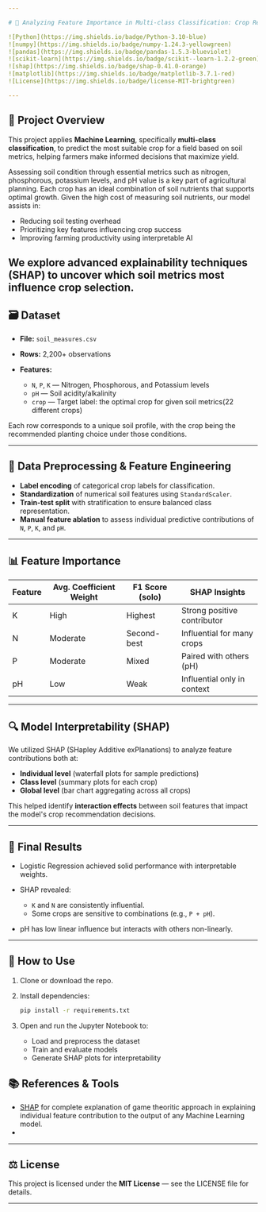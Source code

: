 ```yaml
---

# 🌾 Analyzing Feature Importance in Multi-class Classification: Crop Recommendation via Soil Metrics

![Python](https://img.shields.io/badge/Python-3.10-blue)
![numpy](https://img.shields.io/badge/numpy-1.24.3-yellowgreen)
![pandas](https://img.shields.io/badge/pandas-1.5.3-blueviolet)
![scikit-learn](https://img.shields.io/badge/scikit--learn-1.2.2-green)
![shap](https://img.shields.io/badge/shap-0.41.0-orange)
![matplotlib](https://img.shields.io/badge/matplotlib-3.7.1-red)
![License](https://img.shields.io/badge/license-MIT-brightgreen)

---
```


## 📖 Project Overview

This project applies **Machine Learning**, specifically **multi-class classification**, to predict the most suitable crop for a field based on soil metrics, helping farmers make informed decisions that maximize yield.

Assessing soil condition through essential metrics such as nitrogen, phosphorous, potassium levels, and pH value is a key part of agricultural planning. Each crop has an ideal combination of soil nutrients that supports optimal growth.
Given the high cost of measuring soil nutrients, our model assists in:

* Reducing soil testing overhead
* Prioritizing key features influencing crop success
* Improving farming productivity using interpretable AI

We explore advanced explainability techniques (SHAP) to uncover which soil metrics most influence crop selection.
---

## 🗃️ Dataset

* **File:** `soil_measures.csv`
* **Rows:** 2,200+ observations
* **Features:**

  * `N`, `P`, `K` — Nitrogen, Phosphorous, and Potassium levels
  * `pH` — Soil acidity/alkalinity
  * `crop` — Target label: the optimal crop for given soil metrics(22 different crops)

Each row corresponds to a unique soil profile, with the crop being the recommended planting choice under those conditions.

---

## 🔧 Data Preprocessing & Feature Engineering

* **Label encoding** of categorical crop labels for classification.
* **Standardization** of numerical soil features using `StandardScaler`.
* **Train-test split** with stratification to ensure balanced class representation.
* **Manual feature ablation** to assess individual predictive contributions of `N`, `P`, `K`, and `pH`.

---

## 📊 Feature Importance

| Feature | Avg. Coefficient Weight | F1 Score (solo) | SHAP Insights               |
| ------- | ----------------------- | --------------- | --------------------------- |
| K       | High                    | Highest         | Strong positive contributor |
| N       | Moderate                | Second-best     | Influential for many crops  |
| P       | Moderate                | Mixed           | Paired with others (pH)     |
| pH      | Low                     | Weak            | Influential only in context |

---

## 🔍 Model Interpretability (SHAP)

We utilized SHAP (SHapley Additive exPlanations) to analyze feature contributions both at:

* **Individual level** (waterfall plots for sample predictions)
* **Class level** (summary plots for each crop)
* **Global level** (bar chart aggregating across all crops)

This helped identify **interaction effects** between soil features that impact the model's crop recommendation decisions.

---

## 🎯 Final Results

* Logistic Regression achieved solid performance with interpretable weights.
* SHAP revealed:

  * `K` and `N` are consistently influential.
  * Some crops are sensitive to combinations (e.g., `P + pH`).
* pH has low linear influence but interacts with others non-linearly.

---

## 🚀 How to Use

1. Clone or download the repo.

2. Install dependencies:

   ```bash
   pip install -r requirements.txt
   ```

3. Open and run the Jupyter Notebook to:

   * Load and preprocess the dataset
   * Train and evaluate models
   * Generate SHAP plots for interpretability

## 📚 References & Tools
* [SHAP](https://shap.readthedocs.io/en/latest/) for complete explanation of game theoritic approach in explaining individual feature contribution to the output of any Machine Learning model.
* 

---

## ⚖️ License

This project is licensed under the **MIT License** — see the LICENSE file for details.

---
